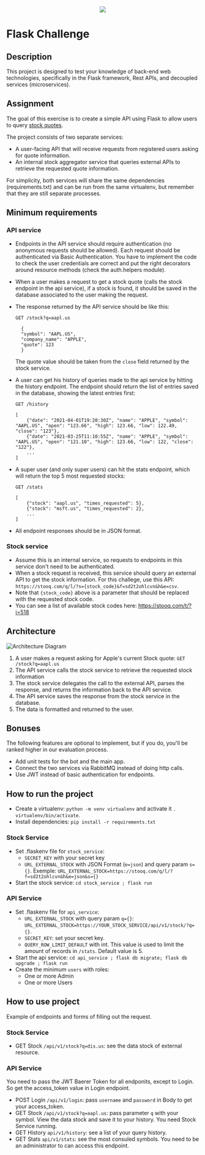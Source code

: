 <div align="center">
    <img src="https://raw.githubusercontent.com/Jobsity/ReactChallenge/main/src/assets/jobsity_logo_small.png"/>
</div>

# Flask Challenge

## Description
This project is designed to test your knowledge of back-end web technologies, specifically in the Flask framework, Rest APIs, and decoupled services (microservices).

## Assignment
The goal of this exercise is to create a simple API using Flask to allow users to query [stock quotes](https://www.investopedia.com/terms/s/stockquote.asp).

The project consists of two separate services:
* A user-facing API that will receive requests from registered users asking for quote information.
* An internal stock aggregator service that queries external APIs to retrieve the requested quote information.

For simplicity, both services will share the same dependencies (requirements.txt) and can be run from the same virtualenv, but remember that they are still separate processes.

## Minimum requirements
### API service
* Endpoints in the API service should require authentication (no anonymous requests should be allowed). Each request should be authenticated via Basic Authentication.
You have to implement the code to check the user credentials are correct and put the right decorators around resource methods (check the auth.helpers module).
* When a user makes a request to get a stock quote (calls the stock endpoint in the api service), if a stock is found, it should be saved in the database associated to the user making the request.
* The response returned by the API service should be like this:

  `GET /stock?q=aapl.us`
  ```
    {
    "symbol": "AAPL.US",
    "company_name": "APPLE",
    "quote": 123
    }
  ```
  The quote value should be taken from the `close` field returned by the stock service.
* A user can get his history of queries made to the api service by hitting the history endpoint. The endpoint should return the list of entries saved in the database, showing the latest entries first:
  
  `GET /history`
  ```
  [
      {"date": "2021-04-01T19:20:30Z", "name": "APPLE", "symbol": "AAPL.US", "open": "123.66", "high": 123.66, "low": 122.49, "close": "123"},
      {"date": "2021-03-25T11:10:55Z", "name": "APPLE", "symbol": "AAPL.US", "open": "121.10", "high": 123.66, "low": 122, "close": "122"},
      ...
  ]
  ```
* A super user (and only super users) can hit the stats endpoint, which will return the top 5 most requested stocks:

  `GET /stats`
  ```
  [
      {"stock": "aapl.us", "times_requested": 5},
      {"stock": "msft.us", "times_requested": 2},
      ...
  ]
  ```
* All endpoint responses should be in JSON format.

### Stock service
* Assume this is an internal service, so requests to endpoints in this service don't need to be authenticated.
* When a stock request is received, this service should query an external API to get the stock information. For this challege, use this API: `https://stooq.com/q/l/?s={stock_code}&f=sd2t2ohlcvn&h&e=csv`.
* Note that `{stock_code}` above is a parameter that should be replaced with the requested stock code.
* You can see a list of available stock codes here: https://stooq.com/t/?i=518

## Architecture
![Architecture Diagram](diagram.svg)
1. A user makes a request asking for Apple's current Stock quote: `GET /stock?q=aapl.us`
2. The API service calls the stock service to retrieve the requested stock information
3. The stock service delegates the call to the external API, parses the response, and returns the information back to the API service.
4. The API service saves the response from the stock service in the database.
5. The data is formatted and returned to the user.

## Bonuses
The following features are optional to implement, but if you do, you'll be ranked higher in our evaluation process.
* Add unit tests for the bot and the main app.
* Connect the two services via RabbitMQ instead of doing http calls.
* Use JWT instead of basic authentication for endpoints.

## How to run the project
* Create a virtualenv: `python -m venv virtualenv` and activate it `. virtualenv/bin/activate`.
* Install dependencies: `pip install -r requirements.txt`

### Stock Service
* Set .flaskenv file for `stock_service`:
  * `SECRET_KEY` with your secret key
  * `URL_EXTERNAL_STOCK` with JSON Format (`e=json`) and query param `s={}`. Exemple: `URL_EXTERNAL_STOCK=https://stooq.com/q/l/?f=sd2t2ohlcvn&h&e=json&s={}`
* Start the stock service: `cd stock_service ; flask run`

### API Service
* Set .flaskenv file for `api_service`:
  * `URL_EXTERNAL_STOCK` with query param `q={}`: `URL_EXTERNAL_STOCK=https://YOUR_STOCK_SERVICE/api/v1/stock/?q={}`.
  * `SECRET_KEY`: set your secret key.
  * `QUERY_ROW_LIMIT_DEFAULT` with int. This value is used to limit the amount of records in `/stats`. Default value is 5.
* Start the api service: `cd api_service ; flask db migrate; flask db upgrade ; flask run`
* Create the minimum `users` with roles:
  * One or more Admin
  * One or more Users

## How to use project
Example of endpoints and forms of filling out the request.

### Stock Service
* GET Stock `/api/v1/stock?q=dis.us`: see the data stock of external resource.

### API Service
You need to pass the JWT Baerer Token for all endponits, except to Login.
So get the access_token value in Login endpoint.

* POST Login `/api/v1/login`: pass `username` and `password` in Body to get your access_token. 
* GET Stock `/api/v1/stock?q=aapl.us`: pass parameter `q` with your symbol. View the data stock and save it to your history. You need Stock Service running.
* GET History `api/v1/history`: see a list of your query history.
* GET Stats `api/v1/stats`: see the most consuled symbols. You need to be an administrator to can access this endpoint.
